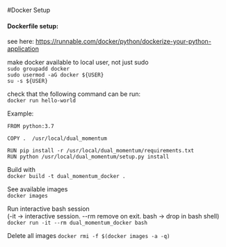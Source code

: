 #Docker Setup

#### Dockerfile setup:
see here: https://runnable.com/docker/python/dockerize-your-python-application

make docker available to local user, not just sudo <br>
`sudo groupadd docker`<br>
`sudo usermod -aG docker ${USER}`<br>
`su -s ${USER}`

check that the following command can be run:<br>
`docker run hello-world`


Example:
```
FROM python:3.7

COPY .  /usr/local/dual_momentum

RUN pip install -r /usr/local/dual_momentum/requirements.txt
RUN python /usr/local/dual_momentum/setup.py install
```

Build with <br>
`docker build -t dual_momentum_docker .`

See available images<br>
`docker images`

Run interactive bash session<br>
(-it -> interactive session. --rm remove on exit. bash -> drop in bash shell)<br>
`docker run -it --rm dual_momentum_docker bash`


Delete all images
`docker rmi -f $(docker images -a -q)`

